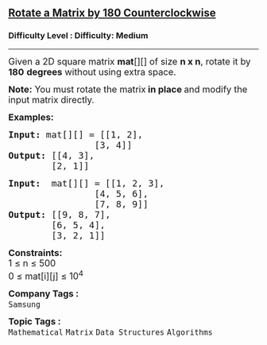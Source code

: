 <h2><a href="https://www.geeksforgeeks.org/problems/c-matrix-rotation-by-180-degree0745/1?page=2&category=Matrix&sortBy=difficulty">Rotate a Matrix by 180 Counterclockwise</a></h2><h3>Difficulty Level : Difficulty: Medium</h3><hr><div class="problems_problem_content__Xm_eO"><p><span style="font-size: 18px;">Given a 2D square matrix <strong>mat</strong>[][] of size <strong>n x n</strong>, rotate it by <strong>180</strong> <strong>degrees</strong> without using extra space.</span></p>
<p><span style="font-size: 18px;"><strong>Note:</strong>&nbsp;</span><span style="font-size: 18px;">You must rotate the matrix<strong> in place </strong>and</span><span style="font-size: 18px;">&nbsp;modify the input matrix directly.</span></p>
<p><span style="font-size: 18px;"><strong>Examples:</strong></span></p>
<pre><span style="font-size: 18px;"><strong>Input: </strong>mat[][] =<strong> </strong>[[1, 2],
                [3, 4]]
<strong>Output: </strong>[[4, 3], 
        [2, 1]]</span></pre>
<pre><span style="font-size: 18px;"><strong>Input: </strong> mat[][] = [[1, 2, 3], 
                [4, 5, 6],
                [7, 8, 9]]
<strong>Output: </strong>[[9, 8, 7], 
        [6, 5, 4], 
        [3, 2, 1]]</span>
</pre>
<p><span style="font-size: 18px;"><strong>Constraints:</strong><br>1 ≤ n ≤ 500<br>0 ≤ mat[i][j] ≤&nbsp;10<sup>4</sup></span></p></div><p><span style=font-size:18px><strong>Company Tags : </strong><br><code>Samsung</code>&nbsp;<br><p><span style=font-size:18px><strong>Topic Tags : </strong><br><code>Mathematical</code>&nbsp;<code>Matrix</code>&nbsp;<code>Data Structures</code>&nbsp;<code>Algorithms</code>&nbsp;
